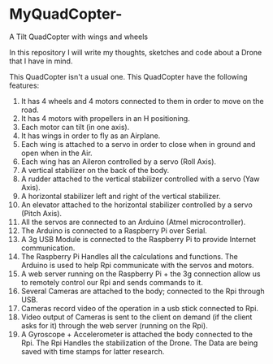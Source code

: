 MyQuadCopter-
=============

A Tilt QuadCopter with wings and wheels


In this repository I will write my thoughts, sketches and code about a Drone that I have in mind.

This QuadCopter isn't a usual one. This QuadCopter have the following features:

1. It has 4 wheels and 4 motors connected to them in order to move on the road.
2. It has 4 motors with propellers in an H positioning.
3. Each motor can tilt (in one axis).
4. It has wings in order to fly as an Airplane.
5. Each wing is attached to a servo in order to close when in ground and open when in the Air.
6. Each wing has an Aileron controlled by a servo (Roll Axis).
7. A vertical stabilizer on the back of the body.
8. A rudder attached to the vertical stabilizer controlled with a servo (Yaw Axis).
9. A horizontal stabilizer left and right of the vertical stabilizer.
10. An elevator attached to the horizontal stabilizer controlled by a servo (Pitch Axis).
11. All the servos are connected to an Arduino (Atmel microcontroller).
12. The Arduino is connected to a Raspberry Pi over Serial.
13. A 3g USB Module is connected to the Raspberry Pi to provide Internet communication.
14. The Raspberry Pi Handles all the calculations and functions. The Arduino is used to help Rpi communicate with the servos and motors.
15. A web server running on the Raspberry Pi + the 3g connection allow us to remotely control our Rpi and sends commands to it.
16. Several Cameras are attached to the body; connected to the Rpi through USB.
17. Cameras record video of the operation in a usb stick connected to Rpi.
18. Video output of Cameras is sent to the client on demand (if the client asks for it) through the web server (running on the Rpi).
19. A Gyroscope + Accelerometer is attached the body connected to the Rpi. The Rpi Handles the stabilization of the Drone. The Data are being saved with time stamps for latter research.
